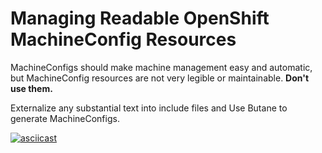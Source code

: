 # Managing Readable OpenShift MachineConfig Resources

MachineConfigs should make machine management easy and automatic, but MachineConfig resources are not very legible or maintainable. **Don't use them.**

Externalize any substantial text into include files and Use Butane to generate MachineConfigs.

[![asciicast](https://asciinema.org/a/GuAMf0z8G3mofs94UNSj0eTZS.svg)](https://asciinema.org/a/GuAMf0z8G3mofs94UNSj0eTZS)